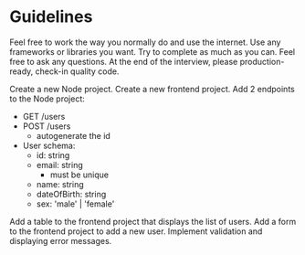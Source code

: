 # Guidelines

Feel free to work the way you normally do and use the internet.
Use any frameworks or libraries you want.
Try to complete as much as you can.
Feel free to ask any questions.
At the end of the interview, please production-ready, check-in quality code.

Create a new Node project.
Create a new frontend project.
Add 2 endpoints to the Node project:
- GET /users
- POST /users
	- autogenerate the id
- User schema:
	- id: string
	- email: string
		- must be unique
	- name: string
	- dateOfBirth: string
	- sex: 'male' | 'female'

Add a table to the frontend project that displays the list of users.
Add a form to the frontend project to add a new user.
Implement validation and displaying error messages.
